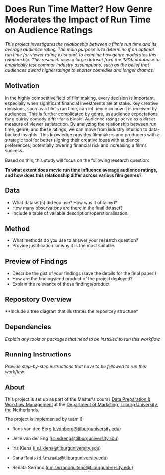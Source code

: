 # Does Run Time Matter? How Genre Moderates the Impact of Run Time on Audience Ratings

*This project investigates the relationship between a film's run time and its average audience rating. The main purpose is to determine if an optimal run time for viewer rating exist and, to examine how genre moderates this relationship. This research uses a large dataset from the IMDb database to empirically test common industry assumptions, such as the belief that audiences award higher ratings to shorter comedies and longer dramas.*

## Motivation

In the highly competitive field of film making, every decision is important, especially when significant financial investments are at stake. Key creative decisions, such as a film's run time, can influence on how it is received by audiences. This is further complicated by genre, as audience expectations for a quirky comedy differ for a biopic. Audience ratings serve as a direct measure of viewer satisfaction. By analyzing the relationship between run time, genre, and these ratings, we can move from industry intuition to data-backed insights. This knowledge provides filmmakers and producers with a strategic tool for better aligning their creative ideas with audience preferences, potentially lowering financial risk and increasing a film's success.

Based on this, this study will focus on the following research question:

**To what extent does movie run time influence average audience ratings, and how does this relationship differ across various film genres?**

## Data

-   What dataset(s) did you use? How was it obtained?
-   How many observations are there in the final dataset?
-   Include a table of variable description/operstionalisation.

## Method

-   What methods do you use to answer your research question?
-   Provide justification for why it is the most suitable.

## Preview of Findings

-   Describe the gist of your findings (save the details for the final paper!)
-   How are the findings/end product of the project deployed?
-   Explain the relevance of these findings/product.

## Repository Overview

\*\*Include a tree diagram that illustrates the repository structure\*

## Dependencies

*Explain any tools or packages that need to be installed to run this workflow.*

## Running Instructions

*Provide step-by-step instructions that have to be followed to run this workflow.*

## About

This project is set up as part of the Master's course [Data Preparation & Workflow Management](https://dprep.hannesdatta.com/) at the [Department of Marketing](https://www.tilburguniversity.edu/about/schools/economics-and-management/organization/departments/marketing), [Tilburg University](https://www.tilburguniversity.edu/), the Netherlands.

The project is implemented by team 6:

-   Roos van den Berg ([r.vdnberg\@tilburguniversity.edu](mailto:r.vdnberg@tilburguniversity.edu))

-   Jelle van der Eng ([j.b.vdreng\@tilburguniversity.edu](mailto:j.b.vdreng@tilburguniversity.edu))

-   Iris Kiens ([i.s.l.kiens\@tilburguniversity.edu](mailto:j.b.vdreng@tilburguniversity.edu))

-   Dana Raats ([d.f.m.raats\@tilburguniversity.edu](mailto:j.b.vdreng@tilburguniversity.edu))

-   Renata Serrano ([r.m.serranoquiteno\@tilburguniversity.edu](mailto:r.m.serranoquiteno@tilburguniversity.edu))
